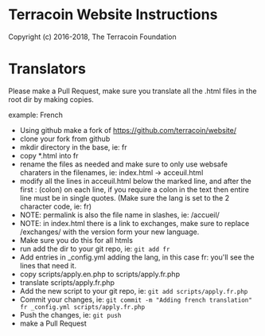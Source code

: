 # Terracoin Website Instructions

Copyright (c) 2016-2018, The Terracoin Foundation

# Translators

Please make a Pull Request, make sure you translate all the .html files in the root dir by making copies.

example: French
- Using github make a fork of https://github.com/terracoin/website/
- clone your fork from github
- mkdir directory in the base, ie: fr
- copy *.html into fr
- rename the files as needed and make sure to only use websafe charaters in the filenames, ie: index.html -> acceuil.html
- modify all the lines in acceuil.html below the marked line, and after the first : (colon) on each line, if you require a colon in the text then entire line must be in single quotes. (Make sure the lang is set to the 2 character code, ie: fr)
- NOTE: permalink is also the file name in slashes, ie: /accueil/
- NOTE: in index.html there is a link to exchanges, make sure to replace /exchanges/ with the version form your new language.
- Make sure you do this for all htmls
- run add the dir to your git repo, ie: `git add fr`
- Add entries in _config.yml adding the lang, in this case fr: you'll see the lines that need it.
- copy scripts/apply.en.php to scripts/apply.fr.php
- translate scripts/apply.fr.php
- Add the new script to your git repo, ie: `git add scripts/apply.fr.php`
- Commit your changes, ie: `git commit -m "Adding french translation" fr _config.yml scripts/apply.fr.php`
- Push the changes, ie: `git push`
- make a Pull Request
